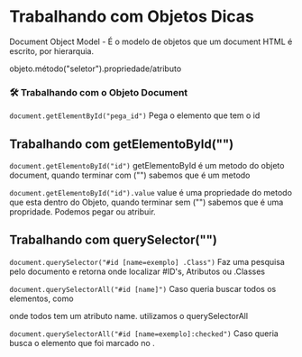 # Trabalhando com Objetos Dicas
Document Object Model - É o modelo de objetos que um document HTML é escrito, por hierarquia.

objeto.método("seletor").propriedade/atributo

### 🛠 Trabalhando com o Objeto Document

```document.getElementById("pega_id")```
Pega o elemento que tem o id


## Trabalhando com getElementoById("")
```document.getElementoById("id")```
getElementoById é um metodo do objeto document, quando terminar com ("") sabemos que é um metodo

```document.getElementoById("id").value```
value é uma propriedade do metodo que esta dentro do Objeto, quando terminar sem ("") sabemos que é uma propridade.
Podemos pegar ou atribuir.



## Trabalhando com querySelector("")

```document.querySelector("#id [name=exemplo] .Class")```
Faz uma pesquisa pelo documento e retorna onde localizar #ID's, Atributos ou .Classes

```document.querySelectorAll("#id [name]")```
Caso queria buscar todos os elementos, como <form> onde todos tem um atributo name. utilizamos o querySelectorAll

```document.querySelectorAll("#id [name=exemplo]:checked")```
Caso queria busca o elemento que foi marcado no <form>.